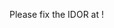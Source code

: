 <!--{% load l10n %}--><!--{% load md %}--><!--{% noemptylines %}-->
Please fix the IDOR at <!--{{ idor_url }}-->!
<!--{% endnoemptylines %}-->